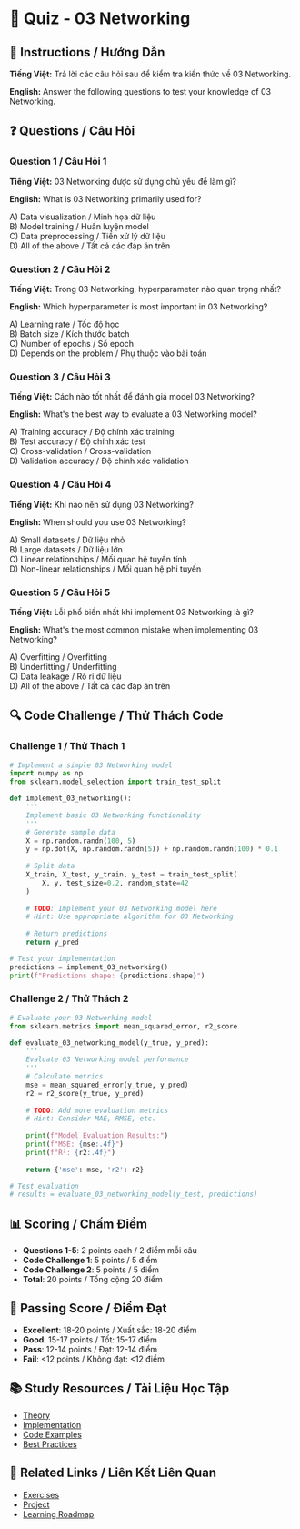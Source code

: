# 🧠 Quiz - 03 Networking

## 📝 Instructions / Hướng Dẫn

**Tiếng Việt:** Trả lời các câu hỏi sau để kiểm tra kiến thức về 03 Networking.

**English:** Answer the following questions to test your knowledge of 03 Networking.

## ❓ Questions / Câu Hỏi

### Question 1 / Câu Hỏi 1
**Tiếng Việt:** 03 Networking được sử dụng chủ yếu để làm gì?

**English:** What is 03 Networking primarily used for?

A) Data visualization / Minh họa dữ liệu  
B) Model training / Huấn luyện model  
C) Data preprocessing / Tiền xử lý dữ liệu  
D) All of the above / Tất cả các đáp án trên

### Question 2 / Câu Hỏi 2
**Tiếng Việt:** Trong 03 Networking, hyperparameter nào quan trọng nhất?

**English:** Which hyperparameter is most important in 03 Networking?

A) Learning rate / Tốc độ học  
B) Batch size / Kích thước batch  
C) Number of epochs / Số epoch  
D) Depends on the problem / Phụ thuộc vào bài toán

### Question 3 / Câu Hỏi 3
**Tiếng Việt:** Cách nào tốt nhất để đánh giá model 03 Networking?

**English:** What's the best way to evaluate a 03 Networking model?

A) Training accuracy / Độ chính xác training  
B) Test accuracy / Độ chính xác test  
C) Cross-validation / Cross-validation  
D) Validation accuracy / Độ chính xác validation

### Question 4 / Câu Hỏi 4
**Tiếng Việt:** Khi nào nên sử dụng 03 Networking?

**English:** When should you use 03 Networking?

A) Small datasets / Dữ liệu nhỏ  
B) Large datasets / Dữ liệu lớn  
C) Linear relationships / Mối quan hệ tuyến tính  
D) Non-linear relationships / Mối quan hệ phi tuyến

### Question 5 / Câu Hỏi 5
**Tiếng Việt:** Lỗi phổ biến nhất khi implement 03 Networking là gì?

**English:** What's the most common mistake when implementing 03 Networking?

A) Overfitting / Overfitting  
B) Underfitting / Underfitting  
C) Data leakage / Rò rỉ dữ liệu  
D) All of the above / Tất cả các đáp án trên

## 🔍 Code Challenge / Thử Thách Code

### Challenge 1 / Thử Thách 1
```python
# Implement a simple 03 Networking model
import numpy as np
from sklearn.model_selection import train_test_split

def implement_03_networking():
    '''
    Implement basic 03 Networking functionality
    '''
    # Generate sample data
    X = np.random.randn(100, 5)
    y = np.dot(X, np.random.randn(5)) + np.random.randn(100) * 0.1
    
    # Split data
    X_train, X_test, y_train, y_test = train_test_split(
        X, y, test_size=0.2, random_state=42
    )
    
    # TODO: Implement your 03 Networking model here
    # Hint: Use appropriate algorithm for 03 Networking
    
    # Return predictions
    return y_pred

# Test your implementation
predictions = implement_03_networking()
print(f"Predictions shape: {predictions.shape}")
```

### Challenge 2 / Thử Thách 2
```python
# Evaluate your 03 Networking model
from sklearn.metrics import mean_squared_error, r2_score

def evaluate_03_networking_model(y_true, y_pred):
    '''
    Evaluate 03 Networking model performance
    '''
    # Calculate metrics
    mse = mean_squared_error(y_true, y_pred)
    r2 = r2_score(y_true, y_pred)
    
    # TODO: Add more evaluation metrics
    # Hint: Consider MAE, RMSE, etc.
    
    print(f"Model Evaluation Results:")
    print(f"MSE: {mse:.4f}")
    print(f"R²: {r2:.4f}")
    
    return {'mse': mse, 'r2': r2}

# Test evaluation
# results = evaluate_03_networking_model(y_test, predictions)
```

## 📊 Scoring / Chấm Điểm

- **Questions 1-5**: 2 points each / 2 điểm mỗi câu
- **Code Challenge 1**: 5 points / 5 điểm
- **Code Challenge 2**: 5 points / 5 điểm
- **Total**: 20 points / Tổng cộng 20 điểm

## 🎯 Passing Score / Điểm Đạt

- **Excellent**: 18-20 points / Xuất sắc: 18-20 điểm
- **Good**: 15-17 points / Tốt: 15-17 điểm  
- **Pass**: 12-14 points / Đạt: 12-14 điểm
- **Fail**: <12 points / Không đạt: <12 điểm

## 📚 Study Resources / Tài Liệu Học Tập

- [Theory](./THEORY_03_networking.md)
- [Implementation](./IMPLEMENTATION_03_networking.md)
- [Code Examples](./CODE_EXAMPLES_03_networking.md)
- [Best Practices](./BEST_PRACTICES_03_networking.md)

## 🔗 Related Links / Liên Kết Liên Quan

- [Exercises](./EXERCISES_03_networking.md)
- [Project](./PROJECT_03_networking.md)
- [Learning Roadmap](./LEARNING_ROADMAP_03_networking.md)
